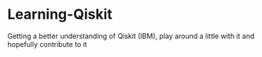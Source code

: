 # Learning-Qiskit
Getting a better understanding of Qiskit (IBM), play around a little with it and hopefully contribute to it
